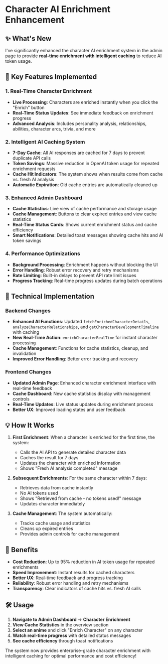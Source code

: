 # Character AI Enrichment Enhancement

## ✨ What's New

I've significantly enhanced the character AI enrichment system in the admin page to provide **real-time enrichment with intelligent caching** to reduce AI token usage.

## 🚀 Key Features Implemented

### 1. **Real-Time Character Enrichment**
- **Live Processing**: Characters are enriched instantly when you click the "Enrich" button
- **Real-Time Status Updates**: See immediate feedback on enrichment progress
- **Advanced Analysis**: Includes personality analysis, relationships, abilities, character arcs, trivia, and more

### 2. **Intelligent AI Caching System**
- **7-Day Cache**: All AI responses are cached for 7 days to prevent duplicate API calls
- **Token Savings**: Massive reduction in OpenAI token usage for repeated enrichment requests
- **Cache Hit Indicators**: The system shows when results come from cache vs. fresh AI analysis
- **Automatic Expiration**: Old cache entries are automatically cleaned up

### 3. **Enhanced Admin Dashboard**
- **Cache Statistics**: Live view of cache performance and storage usage
- **Cache Management**: Buttons to clear expired entries and view cache statistics
- **Real-Time Status Cards**: Shows current enrichment status and cache efficiency
- **Smart Notifications**: Detailed toast messages showing cache hits and AI token savings

### 4. **Performance Optimizations**
- **Background Processing**: Enrichment happens without blocking the UI
- **Error Handling**: Robust error recovery and retry mechanisms
- **Rate Limiting**: Built-in delays to prevent API rate limit issues
- **Progress Tracking**: Real-time progress updates during batch operations

## 🔧 Technical Implementation

### Backend Changes
- **Enhanced AI Functions**: Updated `fetchEnrichedCharacterDetails`, `analyzeCharacterRelationships`, and `getCharacterDevelopmentTimeline` with caching
- **New Real-Time Action**: `enrichCharacterRealTime` for instant character processing
- **Cache Management**: Functions for cache statistics, cleanup, and invalidation
- **Improved Error Handling**: Better error tracking and recovery

### Frontend Changes
- **Updated Admin Page**: Enhanced character enrichment interface with real-time feedback
- **Cache Dashboard**: New cache statistics display with management controls
- **Real-Time Updates**: Live status updates during enrichment process
- **Better UX**: Improved loading states and user feedback

## 💡 How It Works

1. **First Enrichment**: When a character is enriched for the first time, the system:
   - Calls the AI API to generate detailed character data
   - Caches the result for 7 days
   - Updates the character with enriched information
   - Shows "Fresh AI analysis completed" message

2. **Subsequent Enrichments**: For the same character within 7 days:
   - Retrieves data from cache instantly
   - No AI tokens used
   - Shows "Retrieved from cache - no tokens used!" message
   - Updates character immediately

3. **Cache Management**: The system automatically:
   - Tracks cache usage and statistics
   - Cleans up expired entries
   - Provides admin controls for cache management

## 🎯 Benefits

- **Cost Reduction**: Up to 95% reduction in AI token usage for repeated enrichments
- **Speed Improvement**: Instant results for cached characters
- **Better UX**: Real-time feedback and progress tracking
- **Reliability**: Robust error handling and retry mechanisms
- **Transparency**: Clear indicators of cache hits vs. fresh AI calls

## 🛠️ Usage

1. **Navigate to Admin Dashboard** → **Character Enrichment**
2. **View Cache Statistics** in the overview section
3. **Select an anime** and click "Enrich Character" on any character
4. **Watch real-time progress** with detailed status messages
5. **See cache efficiency** through toast notifications

The system now provides enterprise-grade character enrichment with intelligent caching for optimal performance and cost efficiency!
